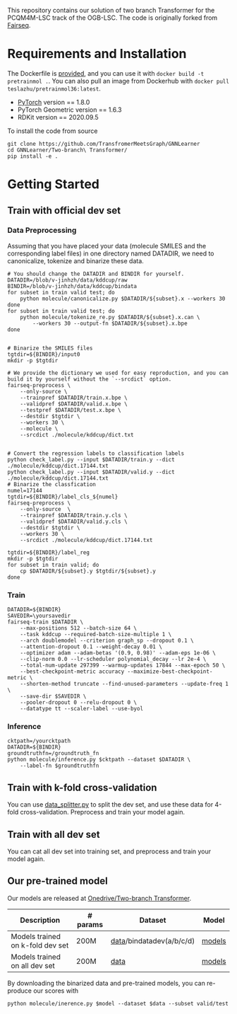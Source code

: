 This repository contains our solution of two branch Transformer for the PCQM4M-LSC track of the OGB-LSC. The code is originally forked from [Fairseq](https://github.com/pytorch/fairseq).

# Requirements and Installation
The Dockerfile is [provided](./Dockerfile), and you can use it with `docker build -t pretrainmol .`. You can also pull an image from Dockerhub with `docker pull teslazhu/pretrainmol36:latest`.
* [PyTorch](http://pytorch.org/) version == 1.8.0
* PyTorch Geometric version == 1.6.3
* RDKit version == 2020.09.5

To install the code from source
```shell
git clone https://github.com/TransfromerMeetsGraph/GNNLearner
cd GNNLearner/Two-branch\ Transformer/
pip install -e . 
```
# Getting Started
## Train with official dev set
### Data Preprocessing 
Assuming that you have placed your data (molecule SMILES and the corresponding label files) in one directory named DATADIR, we need to canonicalize, tokenize and binarize these data.
```shell
# You should change the DATADIR and BINDIR for yourself.
DATADIR=/blob/v-jinhzh/data/kddcup/raw
BINDIR=/blob/v-jinhzh/data/kddcup/bindata
for subset in train valid test; do
    python molecule/canonicalize.py $DATADIR/${subset}.x --workers 30
done 
for subset in train valid test; do
    python molecule/tokenize_re.py $DATADIR/${subset}.x.can \
        --workers 30 --output-fn $DATADIR/${subset}.x.bpe 
done 


# Binarize the SMILES files
tgtdir=${BINDIR}/input0
mkdir -p $tgtdir

# We provide the dictionary we used for easy reproduction, and you can build it by yourself without the `--srcdict` option.
fairseq-preprocess \
    --only-source \
    --trainpref $DATADIR/train.x.bpe \
    --validpref $DATADIR/valid.x.bpe \
    --testpref $DATADIR/test.x.bpe \
    --destdir $tgtdir \
    --workers 30 \
    --molecule \
    --srcdict ./molecule/kddcup/dict.txt


# Convert the regression labels to classification labels
python check_label.py --input $DATADIR/train.y --dict ./molecule/kddcup/dict.17144.txt
python check_label.py --input $DATADIR/valid.y --dict ./molecule/kddcup/dict.17144.txt
# Binarize the classfication 
numel=17144
tgtdir=${BINDIR}/label_cls_${numel}
fairseq-preprocess \
    --only-source  \
    --trainpref $DATADIR/train.y.cls \
    --validpref $DATADIR/valid.y.cls \
    --destdir $tgtdir \
    --workers 30 \
    --srcdict ./molecule/kddcup/dict.17144.txt

tgtdir=${BINDIR}/label_reg
mkdir -p $tgtdir
for subset in train valid; do 
    cp $DATADIR/${subset}.y $tgtdir/${subset}.y
done

``` 
### Train 
```shell
DATADIR=${BINDIR}
SAVEDIR=\yoursavedir
fairseq-train $DATADIR \
    --max-positions 512 --batch-size 64 \
    --task kddcup --required-batch-size-multiple 1 \
    --arch doublemodel --criterion graph_sp --dropout 0.1 \
    --attention-dropout 0.1 --weight-decay 0.01 \
    --optimizer adam --adam-betas '(0.9, 0.98)' --adam-eps 1e-06 \
    --clip-norm 0.0 --lr-scheduler polynomial_decay --lr 2e-4 \
    --total-num-update 297399 --warmup-updates 17844 --max-epoch 50 \
    --best-checkpoint-metric accuracy --maximize-best-checkpoint-metric \
    --shorten-method truncate --find-unused-parameters --update-freq 1 \
    --save-dir $SAVEDIR \
    --pooler-dropout 0 --relu-dropout 0 \
    --datatype tt --scaler-label --use-byol
```
### Inference 
```shell 
cktpath=/yourcktpath
DATADIR=${BINDIR}
groundtruthfn=/groundtruth_fn
python molecule/inference.py $cktpath --dataset $DATADIR \
    --label-fn $groundtruthfn
```
## Train with k-fold cross-validation
You can use [data_splitter.py](./data_splitter.py) to split the dev set, and use these data for 4-fold cross-validation. Preprocess and train your model again.

## Train with all dev set
You can cat all dev set into training set, and preprocess and train your model again.


## Our pre-trained model 
Our models are released at [Onedrive/Two-branch Transformer](https://mailustceducn-my.sharepoint.com/:f:/r/personal/teslazhu_mail_ustc_edu_cn/Documents/share/public/kddcup/Two-branch%20Transformer?csf=1&web=1&e=Xkw9dW).

 Description | # params | Dataset | Model 
 --- | --- | --- | ---
Models trained on k-fold dev set|200M | [data](https://mailustceducn-my.sharepoint.com/:f:/r/personal/teslazhu_mail_ustc_edu_cn/Documents/share/public/kddcup/Two-branch%20Transformer/dataset?csf=1&web=1&e=gvGHbL)/bindatadev(a/b/c/d) | [models](https://mailustceducn-my.sharepoint.com/:f:/r/personal/teslazhu_mail_ustc_edu_cn/Documents/share/public/kddcup/Two-branch%20Transformer/k-fold?csf=1&web=1&e=fzy5vG)
Models trained on all dev set| 200M|[data](https://mailustceducn-my.sharepoint.com/:f:/r/personal/teslazhu_mail_ustc_edu_cn/Documents/share/public/kddcup/Two-branch%20Transformer/dataset/bindatadev?csf=1&web=1&e=Phaf00)|[models](https://mailustceducn-my.sharepoint.com/:f:/r/personal/teslazhu_mail_ustc_edu_cn/Documents/share/public/kddcup/Two-branch%20Transformer/all-dev?csf=1&web=1&e=0IVwsc)


By downloading the binarized data and pre-trained models, you can re-produce our scores with 
```shell 
python molecule/inerence.py $model --dataset $data --subset valid/test
```




